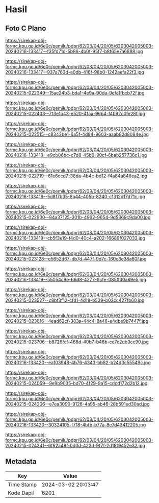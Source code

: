 # Hasil

## Foto C Plano

https://sirekap-obj-formc.kpu.go.id/6e0c/pemilu/pdpr/62/03/04/20/05/6203042005003-20240216-133417--f35fd71d-5b86-4b0f-95f7-b8f65e7a6888.jpg

https://sirekap-obj-formc.kpu.go.id/6e0c/pemilu/pdpr/62/03/04/20/05/6203042005003-20240216-133417--937a763d-e0db-416f-98b0-1242aefa22f3.jpg

https://sirekap-obj-formc.kpu.go.id/6e0c/pemilu/pdpr/62/03/04/20/05/6203042005003-20240215-022349--15ae24b3-bda1-4e9a-90da-9efa1fbcb72f.jpg

https://sirekap-obj-formc.kpu.go.id/6e0c/pemilu/pdpr/62/03/04/20/05/6203042005003-20240215-022433--713e1b43-e520-41aa-96b4-f4b92c0fe28f.jpg

https://sirekap-obj-formc.kpu.go.id/6e0c/pemilu/pdpr/62/03/04/20/05/6203042005003-20240215-022515--c8343be1-6a5f-4d94-9603-aaab82d8084e.jpg

https://sirekap-obj-formc.kpu.go.id/6e0c/pemilu/pdpr/62/03/04/20/05/6203042005003-20240216-133418--e9cb06bc-c7d8-45b0-90cf-6bab257736c1.jpg

https://sirekap-obj-formc.kpu.go.id/6e0c/pemilu/pdpr/62/03/04/20/05/6203042005003-20240215-022719--61e6ccd7-38da-4b4c-bd12-f4a84a846ea2.jpg

https://sirekap-obj-formc.kpu.go.id/6e0c/pemilu/pdpr/62/03/04/20/05/6203042005003-20240216-133418--5d8f7b35-8a44-405b-8240-c1312d17d71c.jpg

https://sirekap-obj-formc.kpu.go.id/6e0c/pemilu/pdpr/62/03/04/20/05/6203042005003-20240215-022930--84a37125-301b-4962-9654-9d5369c9da00.jpg

https://sirekap-obj-formc.kpu.go.id/6e0c/pemilu/pdpr/62/03/04/20/05/6203042005003-20240216-133419--cb5f3e19-f4d0-40c4-a202-16689f027033.jpg

https://sirekap-obj-formc.kpu.go.id/6e0c/pemilu/pdpr/62/03/04/20/05/6203042005003-20240215-023128--e5652d67-db7d-447f-9d7c-160c3e38a80f.jpg

https://sirekap-obj-formc.kpu.go.id/6e0c/pemilu/pdpr/62/03/04/20/05/6203042005003-20240216-133419--55054c8e-66d8-4277-9cfe-085ffd0a69e5.jpg

https://sirekap-obj-formc.kpu.go.id/6e0c/pemilu/pdpr/62/03/04/20/05/6203042005003-20240215-023527--c8bf3f12-cfd1-4d18-b539-b03cc427fb60.jpg

https://sirekap-obj-formc.kpu.go.id/6e0c/pemilu/pdpr/62/03/04/20/05/6203042005003-20240215-023616--4ead62cf-383a-44c4-8a46-e4dbe9b7447f.jpg

https://sirekap-obj-formc.kpu.go.id/6e0c/pemilu/pdpr/62/03/04/20/05/6203042005003-20240215-023706--b8726fcf-468d-40b7-b46b-cc7c2db3cc90.jpg

https://sirekap-obj-formc.kpu.go.id/6e0c/pemilu/pdpr/62/03/04/20/05/6203042005003-20240216-133420--eaf03948-4b76-4343-bb82-b24d3c55549c.jpg

https://sirekap-obj-formc.kpu.go.id/6e0c/pemilu/pdpr/62/03/04/20/05/6203042005003-20240215-024059--9e9b9035-bd70-4f29-9a15-cdcd172d2b12.jpg

https://sirekap-obj-formc.kpu.go.id/6e0c/pemilu/pdpr/62/03/04/20/05/6203042005003-20240215-024206--e7ea3090-9126-4a95-ab46-28b591ed30ad.jpg

https://sirekap-obj-formc.kpu.go.id/6e0c/pemilu/pdpr/62/03/04/20/05/6203042005003-20240216-133420--30324105-f718-4bfb-b77a-8e7d43412205.jpg

https://sirekap-obj-formc.kpu.go.id/6e0c/pemilu/pdpr/62/03/04/20/05/6203042005003-20240215-024341--6f92a49f-0d0d-423d-9f7f-2d18f9452e32.jpg


## Metadata

| Key        | Value               |
| ---------- | ------------------- |
| Time Stamp | 2024-03-02 20:03:47 |
| Kode Dapil | 6201                |



